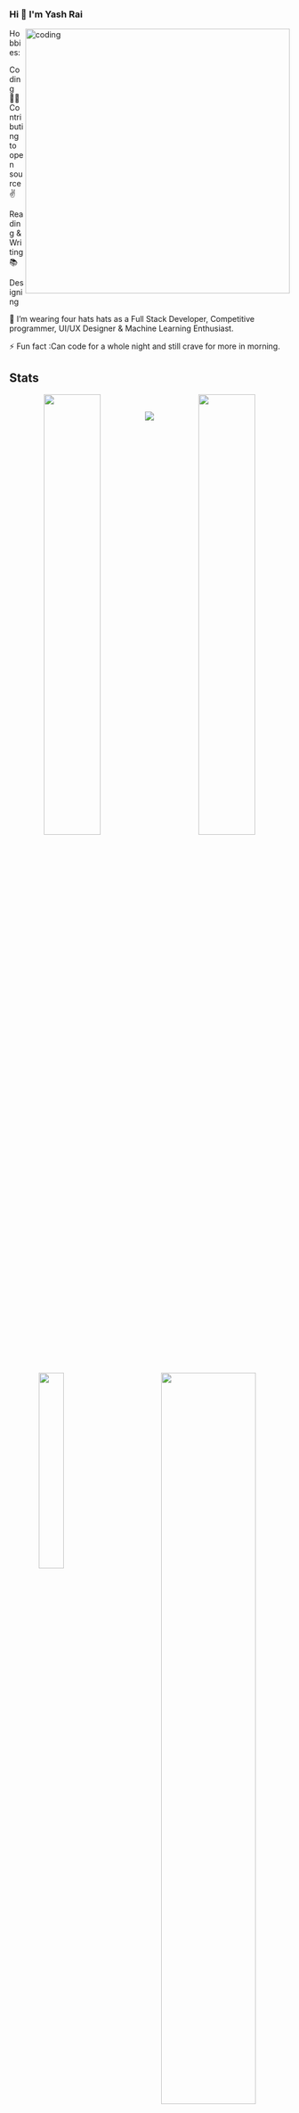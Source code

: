 ### Hi 👋 I'm Yash Rai
 <img align = "right" alt = "coding" width = "475"  src = "https://user-images.githubusercontent.com/92288027/228864077-c1d8a2e4-8dc5-49e6-8072-c91b9bb7edca.gif">

Hobbies:









Coding 👨‍💻
Contributing to open source ✌️

  
  
  
  
  
  
  
  


Reading & Writing📚

Designing

🌱 I’m wearing four hats hats as a Full Stack Developer, Competitive programmer, UI/UX Designer & Machine Learning Enthusiast.

⚡ Fun fact :Can code for a whole night and still crave for more in morning.




















## Stats
 <p align="center">
 <img src="https://github-readme-streak-stats.herokuapp.com/?user=Yashraiii&theme=dark" width="45%" align="left"/>
 <img src="https://github-readme-stats.vercel.app/api?username=Yashraiii&theme=dark&count_private=true&include_all_commits=true&show_icons=true&custom_title=%23%20GitHub%20Stats%20%E2%9C%85" width="45%" align="right"/>
  <br/>
  <img src="https://github-readme-stats.vercel.app/api/top-langs/?username=Yashraiii&theme=dark&layout=compact&langs_count=10&custom_title=%23%20Most%20Used%20Languages%20%F0%9F%91%A8%F0%9F%8F%BD%E2%80%8D%F0%9F%92%BB" align="left" width="30%"/>
  <img src="https://github-profile-summary-cards.vercel.app/api/cards/profile-details?username=Yashraiii&theme=moonlight" width="58%" align="right" />
 <!--
  <img src="https://github-profile-trophy.vercel.app/?username=divyanshu1810&row=1(https://github.com/divyanshu1810/github-profile-trophy)" />
-->
<p/>



<p align="center">
  <img src="https://capsule-render.vercel.app/api?type=waving&color=gradient&height=80&section=footer"/>
</p>

